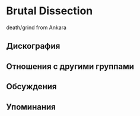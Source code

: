# Brutal Dissection

death/grind from Ankara

## Дискография


## Отношения с другими группами


## Обсуждения


## Упоминания


